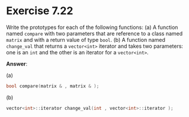 # Exercise 7.22

Write the prototypes for each of the following functions:
(a) A function named `compare` with two parameters that are reference to a class named `matrix` and with a return value of type `bool`.
(b) A function named `change_val` that returns a `vector<int>` iterator and takes two parameters: one is an `int` and the other is an iterator for a `vector<int>`.

**Answer**:

(a)

```cpp
bool compare(matrix & , matrix & );
```

(b)

```cpp
vector<int>::iterator change_val(int , vector<int>::iterator );
```